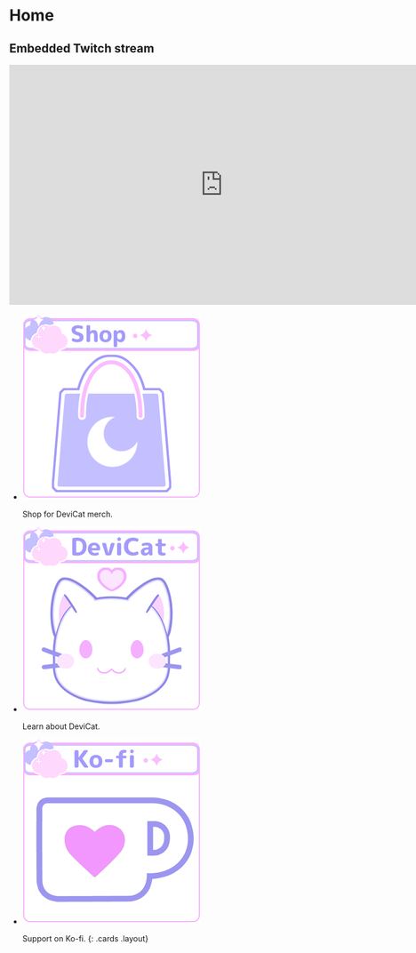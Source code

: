 # Home

<section class="jumbotron">
<h2 class="screenreader">Embedded Twitch stream</h2>
<iframe title="Watch DeviCat live!" src="https://player.twitch.tv?channel=devicat&parent=devicat.art" allowfullscreen="" style="border: 0" allow="autoplay; fullscreen" width="768" height="432"></iframe>
</section>

* [![Shop](img/Shop.png)](https://www.redbubble.com/people/devicatoutlet/shop)

  Shop for DeviCat merch.

* [![DeviCat](img/AboutDeviCat.png)](devicat)

  Learn about DeviCat.

* [![Kofi](img/Kofi.png)](https://www.ko-fi.com/devicat/)

  Support on Ko-fi.
{: .cards .layout}
